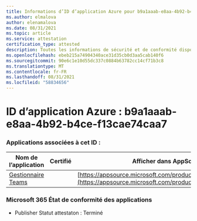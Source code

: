 ```yaml
---
title: Informations d’ID d’application Azure pour b9a1aaab-e8aa-4b92-b4ce-f13cae74caa7
ms.author: elmalova
author: elenamalova
ms.date: 08/31/2021
ms.topic: article
ms.service: attestation
certification_type: attested
description: Toutes les informations de sécurité et de conformité disponibles pour b9a1aaab-e8aa-4b92-b4ce-f13cae74caa7.
ms.openlocfilehash: ebeb215a74904340ace31d35cb0d3aa5cab140f6
ms.sourcegitcommit: 90e6c1e10d55dc337c0884b63782cc14cf71b3c8
ms.translationtype: MT
ms.contentlocale: fr-FR
ms.lasthandoff: 08/31/2021
ms.locfileid: "58834656"
---
```

# <a name="azure-app-id-b9a1aaab-e8aa-4b92-b4ce-f13cae74caa7"></a>ID d’application Azure : b9a1aaab-e8aa-4b92-b4ce-f13cae74caa7


### <a name="apps-associated-with-this-id"></a>Applications associées à cet ID :
| **Nom de l’application** | **Certifié** | **Afficher dans AppSource** |
|--------------|---------------|-----------------------|
| [Gestionnaire Teams](https://docs.microsoft.com/microsoft-365-app-certification/forward/WA200000764) |  | [https://appsource.microsoft.com/product/office/WA200000764](https://appsource.microsoft.com/product/office/WA200000764) |

### <a name="microsoft-365-app-compliance-status"></a>Microsoft 365 État de conformité des applications
- Publisher Statut attestaton : Terminé
